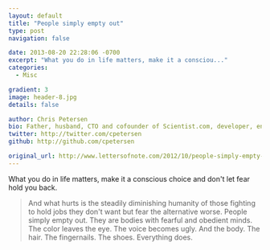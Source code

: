 ```yaml
---
layout: default
title: "People simply empty out"
type: post
navigation: false

date: 2013-08-20 22:28:06 -0700
excerpt: "What you do in life matters, make it a consciou..."
categories:
  - Misc

gradient: 3
image: header-8.jpg
details: false

author: Chris Petersen
bio: Father, husband, CTO and cofounder of Scientist.com, developer, entrepreneur and technologist.
twitter: http://twitter.com/cpetersen
github: http://github.com/cpetersen

original_url: http://www.lettersofnote.com/2012/10/people-simply-empty-out.html
---
```



What you do in life matters, make it a conscious choice and don't let fear hold you back.

 > 
 > 
 >  And what hurts is the steadily diminishing humanity of those fighting to hold jobs they don't want but fear the alternative worse. People simply empty out. They are bodies with fearful and obedient minds. The color leaves the eye. The voice becomes ugly. And the body. The hair. The fingernails. The shoes. Everything does. 
 > 
 > 
